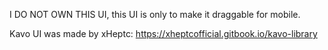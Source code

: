I DO NOT OWN THIS UI, this UI is only to make it draggable for mobile.

Kavo UI was made by xHeptc: https://xheptcofficial.gitbook.io/kavo-library
